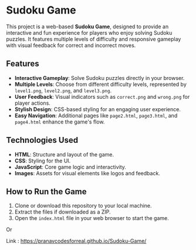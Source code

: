 # Sudoku Game

This project is a web-based **Sudoku Game**, designed to provide an interactive and fun experience for players who enjoy solving Sudoku puzzles. It features multiple levels of difficulty and responsive gameplay with visual feedback for correct and incorrect moves.

## Features

- **Interactive Gameplay**: Solve Sudoku puzzles directly in your browser.
- **Multiple Levels**: Choose from different difficulty levels, represented by `level1.png`, `level2.png`, and `level3.png`.
- **User Feedback**: Visual indicators such as `correct.png` and `wrong.png` for player actions.
- **Stylish Design**: CSS-based styling for an engaging user experience.
- **Easy Navigation**: Additional pages like `page2.html`, `page3.html`, and `page4.html` enhance the game's flow.

## Technologies Used

- **HTML**: Structure and layout of the game.
- **CSS**: Styling for the UI.
- **JavaScript**: Core game logic and interactivity.
- **Images**: Assets for visual elements like logos and feedback.

## How to Run the Game

1. Clone or download this repository to your local machine.
2. Extract the files if downloaded as a ZIP.
3. Open the `index.html` file in your web browser to start the game.

Or

Link : https://pranavcodesforreal.github.io/Sudoku-Game/

